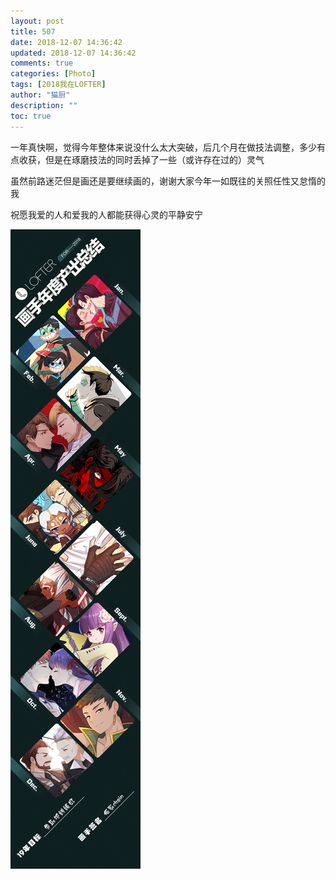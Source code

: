 ```yaml
---
layout: post
title: 507
date: 2018-12-07 14:36:42
updated: 2018-12-07 14:36:42
comments: true
categories: [Photo]
tags: [2018我在LOFTER]
author: "猫厨"
description: ""
toc: true
---
```


<p>一年真快啊，觉得今年整体来说没什么太大突破，后几个月在做技法调整，多少有点收获，但是在琢磨技法的同时丢掉了一些（或许存在过的）灵气</p> 
<p>虽然前路迷茫但是画还是要继续画的，谢谢大家今年一如既往的关照任性又怠惰的我</p> 
<p>祝愿我爱的人和爱我的人都能获得心灵的平静安宁</p>

![](https://raw.githubusercontent.com/alicewish/meowchain247/master/img_cVZNdzJtQk9JV2Y3V2RMdXRwRnlYQ2RpYzU3WEpseEp3d2hCL1UwbHVUR0s1L0pyUm5LV3l3PT0.jpg)